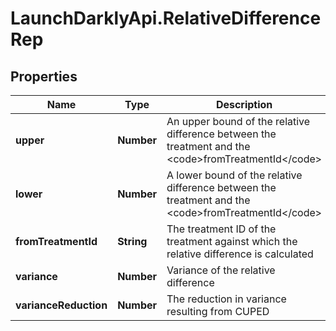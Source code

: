# LaunchDarklyApi.RelativeDifferenceRep

## Properties

Name | Type | Description | Notes
------------ | ------------- | ------------- | -------------
**upper** | **Number** | An upper bound of the relative difference between the treatment and the &lt;code&gt;fromTreatmentId&lt;/code&gt; | [optional] 
**lower** | **Number** | A lower bound of the relative difference between the treatment and the &lt;code&gt;fromTreatmentId&lt;/code&gt; | [optional] 
**fromTreatmentId** | **String** | The treatment ID of the treatment against which the relative difference is calculated | [optional] 
**variance** | **Number** | Variance of the relative difference | [optional] 
**varianceReduction** | **Number** | The reduction in variance resulting from CUPED | [optional] 


